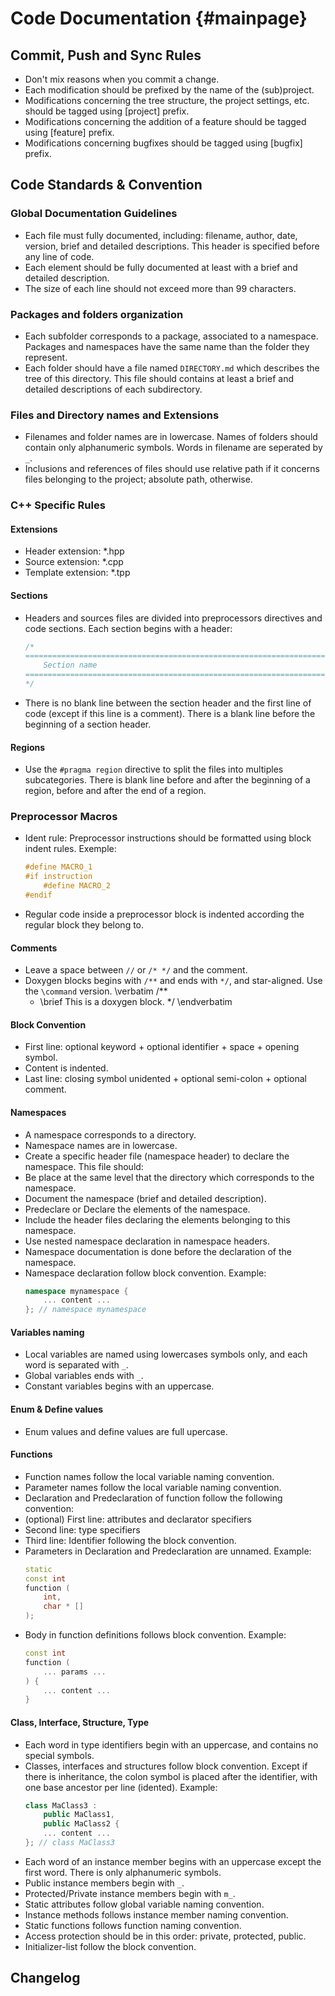 Code Documentation                     {#mainpage}
=============================================

Commit, Push and Sync Rules
---------------------------
- Don't mix reasons when you commit a change.
- Each modification should be prefixed by the name of the (sub)project.
- Modifications concerning the tree structure, the project settings, etc. should be tagged using
[project] prefix.
- Modifications concerning the addition of a feature should be tagged using [feature] prefix.
- Modifications concerning bugfixes should be tagged using [bugfix] prefix.

Code Standards & Convention
---------------------------------------------
### Global Documentation Guidelines
- Each file must fully documented, including: filename, author, date, version, brief and detailed
descriptions. This header is specified before any line of code.
- Each element should be fully documented at least with a brief and detailed description.
- The size of each line should not exceed more than 99 characters.

### Packages and folders organization
- Each subfolder corresponds to a package, associated to a namespace. Packages and namespaces have 
the same name than the folder they represent.
- Each folder should have a file named `DIRECTORY.md` which describes the tree of this directory.
This file should contains at least a brief and detailed descriptions of each subdirectory.

### Files and Directory names and Extensions
- Filenames and folder names are in lowercase. Names of folders should contain only alphanumeric 
symbols. Words in filename are seperated by `_`.
- Inclusions and references of files should use relative path if it concerns files belonging to the 
project; absolute path, otherwise.

### C++ Specific Rules

#### Extensions
- Header extension: *.hpp
- Source extension: *.cpp
- Template extension: *.tpp

#### Sections
- Headers and sources files are divided into preprocessors directives and code sections.
  Each section begins with a header:   
  ```cpp
  /*
  =================================================================================================
      Section name
  =================================================================================================
  */
  ```
- There is no blank line between the section header and the first line of code (except if
this line is a comment). There is a blank line before the beginning of a section header.

#### Regions
- Use the `#pragma region` directive to split the files into multiples subcategories. There
is blank line before and after the beginning of a region, before and after the end of a region.

### Preprocessor Macros
- Ident rule: Preprocessor instructions should be formatted using block indent rules. Exemple:
  ```cpp
  #define MACRO_1
  #if instruction
      #define MACRO_2
  #endif
  ```
- Regular code inside a preprocessor block is indented according the regular block they belong to.

#### Comments
- Leave a space between `//` or `/* */` and the comment.
- Doxygen blocks begins with `/**` and ends with `*/`, and star-aligned. Use the 
  `\command` version.
    \verbatim
    /**
     * \brief This is a doxygen block.
     */
    \endverbatim

#### Block Convention
- First line: optional keyword + optional identifier + space + opening symbol.
- Content is indented.
- Last line: closing symbol unidented + optional semi-colon + optional comment.

#### Namespaces
- A namespace corresponds to a directory.
- Namespace names are in lowercase.
- Create a specific header file (namespace header) to declare the namespace. This file should:
 - Be place at the same level that the directory which corresponds to the namespace.
 - Document the namespace (brief and detailed description).
 - Predeclare or Declare the elements of the namespace.
 - Include the header files declaring the elements belonging to this namespace.
- Use nested namespace declaration in namespace headers.
- Namespace documentation is done before the declaration of the namespace.
- Namespace declaration follow block convention. Example:
  ```cpp
  namespace mynamespace {
      ... content ...
  }; // namespace mynamespace
  ```

#### Variables naming
- Local variables are named using lowercases symbols only, and each word is separated with `_`.
- Global variables ends with `_`.
- Constant variables begins with an uppercase.

#### Enum & Define values
- Enum values and define values are full upercase.

#### Functions
- Function names follow the local variable naming convention.
- Parameter names follow the local variable naming convention.
- Declaration and Predeclaration of function follow the following convention:
 - (optional) First line: attributes and declarator specifiers
 - Second line: type specifiers
 - Third line: Identifier following the block convention.
- Parameters in Declaration and Predeclaration are unnamed. Example:
  ```cpp
  static
  const int
  function (
      int,
      char * [] 
  );
  ```
- Body in function definitions follows block convention. Example:
  ```cpp
  const int
  function (
      ... params ...
  ) {
      ... content ...
  }
  ```

#### Class, Interface, Structure, Type
- Each word in type identifiers begin with an uppercase, and contains no special symbols.
- Classes, interfaces and structures follow block convention. Except if there is inheritance, 
  the colon symbol is placed after the identifier, with one base ancestor per line (idented). 
  Example:
  ```cpp
  class MaClass3 : 
      public MaClass1,
      public MaClass2 {
      ... content ...
  }; // class MaClass3
  ```
- Each word of an instance member begins with an uppercase except the first word. There is only
alphanumeric symbols.
- Public instance members begin with `_`.
- Protected/Private instance members begin with `m_`.
- Static attributes follow global variable naming convention.
- Instance methods follows instance member naming convention.
- Static functions follows function naming convention.
- Access protection should be in this order: private, protected, public.
- Initializer-list follow the block convention.

Changelog
---------